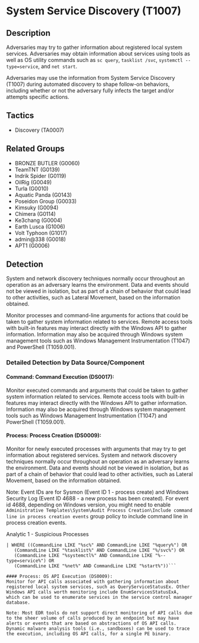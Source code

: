 # System Service Discovery (T1007)

## Description
Adversaries may try to gather information about registered local system services. Adversaries may obtain information about services using tools as well as OS utility commands such as ```sc query```, ```tasklist /svc```, ```systemctl --type=service```, and ```net start```.

Adversaries may use the information from System Service Discovery (T1007) during automated discovery to shape follow-on behaviors, including whether or not the adversary fully infects the target and/or attempts specific actions.

## Tactics
- Discovery (TA0007)

## Related Groups
- BRONZE BUTLER (G0060)
- TeamTNT (G0139)
- Indrik Spider (G0119)
- OilRig (G0049)
- Turla (G0010)
- Aquatic Panda (G0143)
- Poseidon Group (G0033)
- Kimsuky (G0094)
- Chimera (G0114)
- Ke3chang (G0004)
- Earth Lusca (G1006)
- Volt Typhoon (G1017)
- admin@338 (G0018)
- APT1 (G0006)

## Detection
System and network discovery techniques normally occur throughout an operation as an adversary learns the environment. Data and events should not be viewed in isolation, but as part of a chain of behavior that could lead to other activities, such as Lateral Movement, based on the information obtained.

Monitor processes and command-line arguments for actions that could be taken to gather system information related to services. Remote access tools with built-in features may interact directly with the Windows API to gather information. Information may also be acquired through Windows system management tools such as Windows Management Instrumentation (T1047) and PowerShell (T1059.001).

### Detailed Detection by Data Source/Component
#### Command: Command Execution (DS0017): 
Monitor executed commands and arguments that could be taken to gather system information related to services. Remote access tools with built-in features may interact directly with the Windows API to gather information. Information may also be acquired through Windows system management tools such as Windows Management Instrumentation (T1047) and PowerShell (T1059.001).

#### Process: Process Creation (DS0009): 
Monitor for newly executed processes with arguments that may try to get information about registered services. System and network discovery techniques normally occur throughout an operation as an adversary learns the environment. Data and events should not be viewed in isolation, but as part of a chain of behavior that could lead to other activities, such as Lateral Movement, based on the information obtained.

Note: Event IDs are for Sysmon (Event ID 1 - process create) and Windows Security Log (Event ID 4688 - a new process has been created). For event id 4688, depending on Windows version, you might need to enable ``` Administrative Templates\System\Audit Process Creation\Include command line in process creation events ``` group policy to include command line in process creation events.

Analytic 1 -  Suspicious Processes

```((sourcetype="WinEventLog:Security" EventCode="4688") OR (sourcetype="WinEventLog:Microsoft-Windows-Sysmon/Operational" EventCode="1") 
| WHERE ((CommandLine LIKE "%sc%" AND CommandLine LIKE "%query%") OR 
   (CommandLine LIKE "%tasklist%" AND CommandLine LIKE "%/svc%") OR
   (CommandLine LIKE "%systemctl%" AND CommandLine LIKE "%--type=service%") OR
   (CommandLine LIKE "%net%" AND CommandLine LIKE "%start%"))```

#### Process: OS API Execution (DS0009): 
Monitor for API calls associated with gathering information about registered local system services, such as QueryServiceStatusEx. Other Windows API calls worth monitoring include EnumServicesStatusExA, which can be used to enumerate services in the service control manager database.

Note: Most EDR tools do not support direct monitoring of API calls due to the sheer volume of calls produced by an endpoint but may have alerts or events that are based on abstractions of OS API calls. Dynamic malware analysis tools (i.e., sandboxes) can be used to trace the execution, including OS API calls, for a single PE binary.

